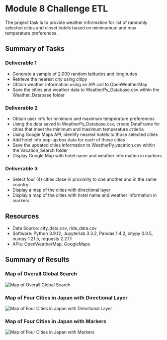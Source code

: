 # Module 8 Challenge ETL
The project task is to provide weather information for list of randomly selected cities and closet hotels based on minimumum and max temperature preferences.

## Summary of Tasks
### Deliverable 1
* Generate a sample of 2,000 random latitudes and longitudes
* Retrieve the nearest city using citipy
* Obtain weather information using an API call to OpenWeatherMap
* Save the cities and weather data to WeatherPy_Database.csv within the Weather_Database folder

### Deliverable 2
* Obtain user info for minimum and maximum temperature preferences
* Using the data saved in WeatherPy_Database.csv, create DataFrame for cities that meet the minimum and maximum temperature crtieria
* Using Google Maps API, identify nearest hotels to those selected cities
* Add hotel info pop-up box data for each of those cities
* Save the updated cities information to WeatherPy_vacation.csv within the Vacation_Search folder
* Display Google Map with hotel name and weather information in markers

### Deliverable 3
* Select four (4) cities close in proximity to one another and in the same country
* Display a map of the cities with directional layer
* Display a map of the cities with hotel name and weather information in markers

## Resources
- Data Source: city_data.csv, ride_data.csv
- Software: Python 3.9.12, Jupyterlab 3.3.2, Pandas 1.4.2, citypy 0.0.5, numpy 1.21.5, requests 2.27.1
- APIs: OpenWeatherMap, GoogleMaps

## Summary of Results
### Map of Overall Global Search
![Map of Overall Global Search](Vacation_Search/WeatherPy_vacation_map.png)

### Map of Four Cities in Japan with Directional Layer
![Map of Four Cities in Japan with Directional Layer](Vacation_Itinerary/WeatherPy_travel_map.PNG)

### Map of Four Cities in Japan with Markers
![Map of Four Cities in Japan with Markers](Vacation_Itinerary/WeatherPy_travel_map_markers.png)
